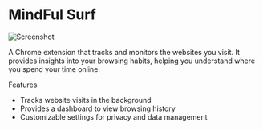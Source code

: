 # MindFul Surf
![Screenshot](Screenshot(64).png)

A Chrome extension that tracks and monitors the websites you visit. It provides insights into your browsing habits, helping you understand where you spend your time online.

Features
- Tracks website visits in the background
- Provides a dashboard to view browsing history
- Customizable settings for privacy and data management

